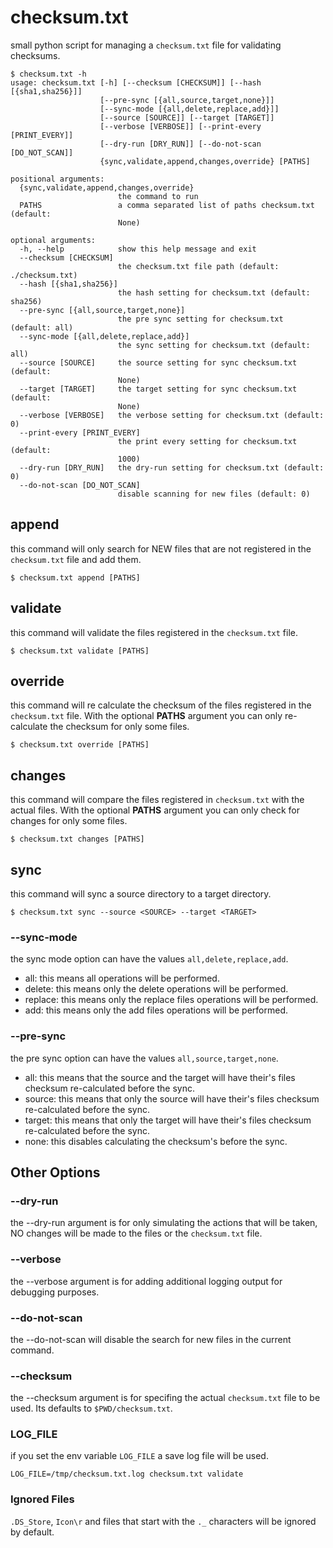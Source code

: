# checksum.txt

small python script for managing a ```checksum.txt``` file for validating checksums.

```
$ checksum.txt -h
usage: checksum.txt [-h] [--checksum [CHECKSUM]] [--hash [{sha1,sha256}]]
                    [--pre-sync [{all,source,target,none}]]
                    [--sync-mode [{all,delete,replace,add}]]
                    [--source [SOURCE]] [--target [TARGET]]
                    [--verbose [VERBOSE]] [--print-every [PRINT_EVERY]]
                    [--dry-run [DRY_RUN]] [--do-not-scan [DO_NOT_SCAN]]
                    {sync,validate,append,changes,override} [PATHS]

positional arguments:
  {sync,validate,append,changes,override}
                        the command to run
  PATHS                 a comma separated list of paths checksum.txt (default:
                        None)

optional arguments:
  -h, --help            show this help message and exit
  --checksum [CHECKSUM]
                        the checksum.txt file path (default: ./checksum.txt)
  --hash [{sha1,sha256}]
                        the hash setting for checksum.txt (default: sha256)
  --pre-sync [{all,source,target,none}]
                        the pre sync setting for checksum.txt (default: all)
  --sync-mode [{all,delete,replace,add}]
                        the sync setting for checksum.txt (default: all)
  --source [SOURCE]     the source setting for sync checksum.txt (default:
                        None)
  --target [TARGET]     the target setting for sync checksum.txt (default:
                        None)
  --verbose [VERBOSE]   the verbose setting for checksum.txt (default: 0)
  --print-every [PRINT_EVERY]
                        the print every setting for checksum.txt (default:
                        1000)
  --dry-run [DRY_RUN]   the dry-run setting for checksum.txt (default: 0)
  --do-not-scan [DO_NOT_SCAN]
                        disable scanning for new files (default: 0)
```

## append

this command will only search for NEW files that are not registered in the ```checksum.txt``` file and add them.

```
$ checksum.txt append [PATHS]
```

## validate

this command will validate the files registered in the ```checksum.txt``` file.

```
$ checksum.txt validate [PATHS]
```

## override

this command will re calculate the checksum of the files registered in the ```checksum.txt``` file. With the optional **PATHS** argument you can only re-calculate the checksum for only some files.

```
$ checksum.txt override [PATHS]
```

## changes

this command will compare the files registered in ```checksum.txt``` with the actual files. With the optional **PATHS** argument you can only check for changes for only some files.

```
$ checksum.txt changes [PATHS]
```

## sync

this command will sync a source directory to a target directory.

```
$ checksum.txt sync --source <SOURCE> --target <TARGET>
```

### --sync-mode

the sync mode option can have the values ```all,delete,replace,add```.

- all: this means all operations will be performed.
- delete: this means only the delete operations will be performed.
- replace: this means only the replace files operations will be performed.
- add: this means only the add files operations will be performed.

### --pre-sync

the pre sync option can have the values ```all,source,target,none```.

- all: this means that the source and the target will have their's files checksum re-calculated before the sync.
- source: this means that only the source will have their's files checksum re-calculated before the sync.
- target: this means that only the target will have their's files checksum re-calculated before the sync.
- none: this disables calculating the checksum's before the sync.

## Other Options

### --dry-run

the --dry-run argument is for only simulating the actions that will be taken, NO changes will be made to the files or the ```checksum.txt``` file.

### --verbose

the --verbose argument is for adding additional logging output for debugging purposes.

### --do-not-scan

the --do-not-scan will disable the search for new files in the current command.

### --checksum

the --checksum argument is for specifing the actual ```checksum.txt``` file to be used. Its defaults to ```$PWD/checksum.txt```.

### LOG_FILE

if you set the env variable ```LOG_FILE``` a save log file will be used.

```
LOG_FILE=/tmp/checksum.txt.log checksum.txt validate
```

### Ignored Files

```.DS_Store```, ```Icon\r``` and files that start with the ```._``` characters will be ignored by default.
